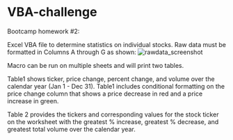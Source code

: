 # VBA-challenge
Bootcamp homework #2:<p>
Excel VBA file to determine statistics on individual stocks.
Raw data must be formatted in Columns A through G as shown:
![rawdata_screenshot](https://user-images.githubusercontent.com/60408214/74595060-298a1900-500b-11ea-857e-a1918f5db662.JPG)  
  
Macro can be run on multiple sheets and will print two tables. 

Table1 shows ticker, price change, percent change, and volume over the calendar year (Jan 1 - Dec 31). 
Table1 includes conditional formatting on the price change column that shows a price decrease in red and a price increase in green.


Table 2 provides the tickers and corresponding values for the stock ticker on the worksheet with the greatest % increase, greatest % decrease, and greatest total volume over the calendar year.
